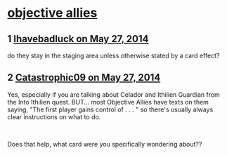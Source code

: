 # [objective allies](https://community.fantasyflightgames.com/topic/107243-objective-allies/)

## 1 [Ihavebadluck on May 27, 2014](https://community.fantasyflightgames.com/topic/107243-objective-allies/?do=findComment&comment=1098563)

do they stay in the staging area unless otherwise stated by a card effect?

## 2 [Catastrophic09 on May 27, 2014](https://community.fantasyflightgames.com/topic/107243-objective-allies/?do=findComment&comment=1098618)

Yes, especially if you are talking about Celador and Ithilien Guardian from the Into Ithilien quest. BUT... most Objective Allies have texts on them saying, "The first player gains control of . . . " so there's usually always clear instructions on what to do.

 

Does that help, what card were you specifically wondering about??

